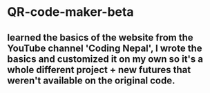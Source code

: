 # QR-code-maker-beta
## learned the basics of the website from the YouTube channel 'Coding Nepal', I wrote the basics and customized it on my own so it's a whole different project + new futures that weren't available on the original code.
